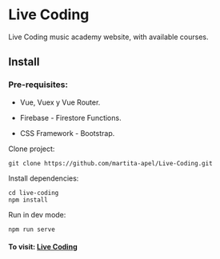 # Live Coding

Live Coding music academy website, with available courses.

## Install

### Pre-requisites:

- Vue, Vuex y Vue Router.

* Firebase - Firestore Functions.

* CSS Framework - Bootstrap.

Clone project:

```
git clone https://github.com/martita-apel/Live-Coding.git
```

Install dependencies:

```
cd live-coding
npm install
```

Run in dev mode:

```
npm run serve
```

#### To visit: [Live Coding](https://live-coding-c73f8.web.app)
